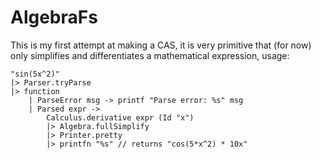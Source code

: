 # AlgebraFs
This is my first attempt at making a CAS, it is very primitive that (for now) only simplifies and differentiates a mathematical expression, usage:
```
"sin(5x^2)"
|> Parser.tryParse 
|> function 
    | ParseError msg -> printf "Parse error: %s" msg
    | Parsed expr -> 
        Calculus.derivative expr (Id "x")
        |> Algebra.fullSimplify
        |> Printer.pretty
        |> printfn "%s" // returns "cos(5*x^2) * 10x"
```
